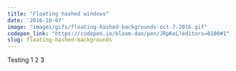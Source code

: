 ```yaml
---
title: "Floating hashed windows"
date: '2016-10-07'
image: "images/gifs/floating-hashed-backgrounds-oct-7-2016.gif"
codepen_link: "https://codepen.io/bloom-dan/pen/JRpKoL?editors=0100#1"
slug: floating-hashed-backgrounds
---
```


Testing 1 2 3
